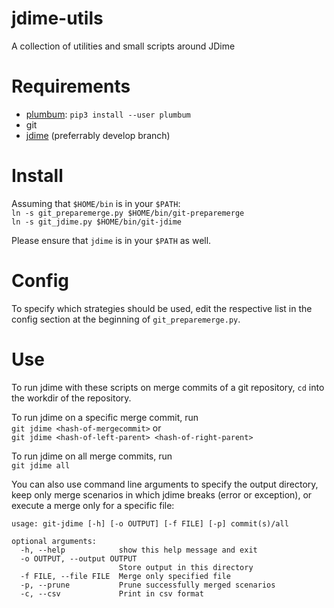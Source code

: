 # jdime-utils
A collection of utilities and small scripts around JDime

# Requirements
* [plumbum](https://plumbum.readthedocs.io/en/latest/): `pip3 install --user plumbum`
* git
* [jdime](https://github.com/xai/jdime) (preferrably develop branch)

# Install
Assuming that `$HOME/bin` is in your `$PATH`:  
`ln -s git_preparemerge.py $HOME/bin/git-preparemerge`  
`ln -s git_jdime.py $HOME/bin/git-jdime`  

Please ensure that `jdime` is in your `$PATH` as well.

# Config
To specify which strategies should be used, edit the respective list
in the config section at the beginning of `git_preparemerge.py`.

# Use
To run jdime with these scripts on merge commits of a git repository, 
`cd` into the workdir of the repository.

To run jdime on a specific merge commit, run  
`git jdime <hash-of-mergecommit>` or  
`git jdime <hash-of-left-parent> <hash-of-right-parent>`

To run jdime on all merge commits, run  
`git jdime all`

You can also use command line arguments to specify the output directory,
keep only merge scenarios in which jdime breaks (error or exception),
or execute a merge only for a specific file:  
```
usage: git-jdime [-h] [-o OUTPUT] [-f FILE] [-p] commit(s)/all

optional arguments:
  -h, --help            show this help message and exit
  -o OUTPUT, --output OUTPUT
                        Store output in this directory
  -f FILE, --file FILE  Merge only specified file
  -p, --prune           Prune successfully merged scenarios
  -c, --csv             Print in csv format
  ```
